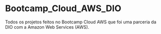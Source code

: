 # Bootcamp_Cloud_AWS_DIO
Todos os projetos feitos no Bootcamp Cloud AWS que foi uma parceria da DIO com a Amazon Web Services (AWS).
